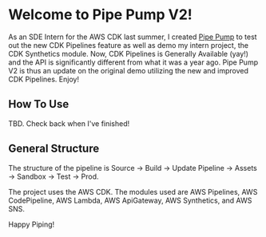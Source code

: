 # Welcome to Pipe Pump V2! 

As an SDE Intern for the AWS CDK last summer, I created [Pipe Pump](https://github.com/kaizen3031593/pipe-pump) to test out the new CDK Pipelines feature as well as demo my intern project, the CDK Synthetics module. Now, CDK Pipelines is Generally Available (yay!) and the API is significantly different from what it was a year ago. Pipe Pump V2 is thus an update on the original demo utilizing the new and improved CDK Pipelines. Enjoy!

## How To Use

TBD. Check back when I've finished!

## General Structure

The structure of the pipeline is Source -> Build -> Update Pipeline -> Assets -> Sandbox -> Test -> Prod.

The project uses the AWS CDK. The modules used are AWS Pipelines, AWS CodePipeline, AWS Lambda, AWS ApiGateway, AWS Synthetics, and AWS SNS.

Happy Piping!
